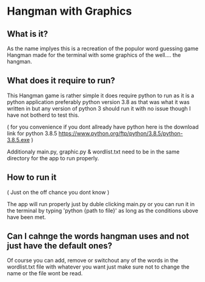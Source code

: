 # Hangman with Graphics

## What is it?

As the name implyes this is a recreation of the populor word guessing game Hangman made for the terminal with some graphics of the well.... the hangman.

## What does it require to run?

This Hangman game is rather simple it does require python to run as it is a python application preferably python version 3.8 as that was what it was written in but any version of python 3 should run it with no issue though I have not botherd to test this.

( for you convenience if you dont allready have python here is the download link for python 3.8.5 https://www.python.org/ftp/python/3.8.5/python-3.8.5.exe )

Additionaly main.py, graphic.py & wordlist.txt need to be in the same directory for the app to run properly.

## How to run it

( Just on the off chance you dont know )

The app will run properly just by duble clicking main.py or you can run it in the terminal by typing 'python {path to file}' as long as the conditions ubove have been met.

## Can I cahnge the words hangman uses and not just have the default ones?

Of course you can add, remove or switchout any of the words in the wordlist.txt file with whatever you want just make sure not to change the name or the file wont be read.